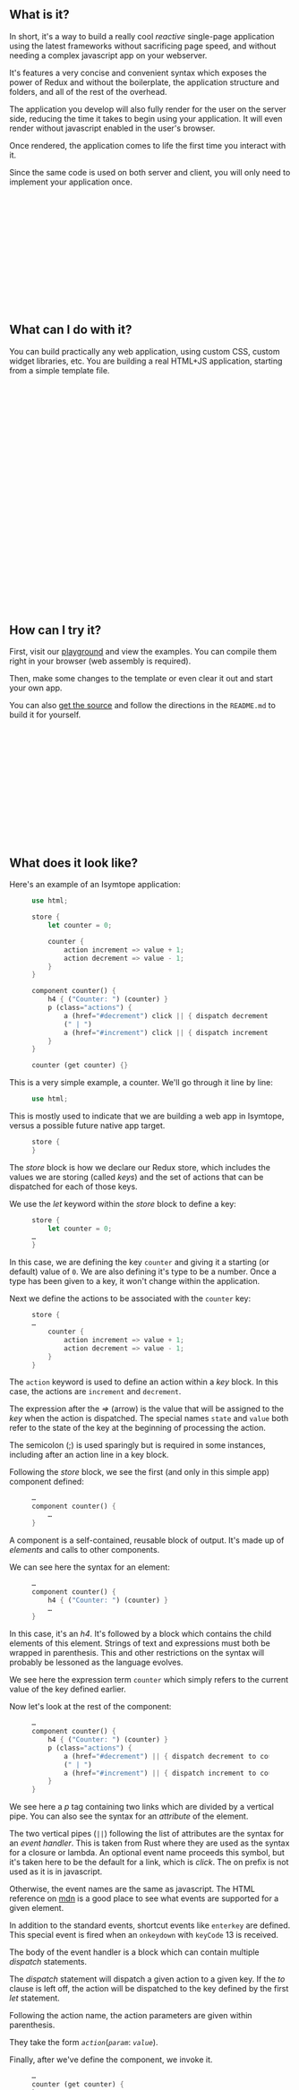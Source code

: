 <section>

<div class="call-out" style="background-image: url('{{ site.base_url }}/assets/img/pexels-opt/hallway-dome-interior.jpeg'); height: 200px"></div>

What is it?
-------------

In short, it's a way to build a really cool *reactive* single-page application using the latest frameworks without sacrificing page speed, and without needing a complex javascript app on your webserver.

It's features a very concise and convenient syntax which exposes the power of Redux and without the boilerplate, the application structure and folders, and all of the rest of the overhead.

The application you develop will also fully render for the user on the server side, reducing the time it takes to begin using your application. It will even render without javascript enabled in the user's browser.

Once rendered, the application comes to life the first time you interact with it.

Since the same code is used on both server and client, you will only need to implement your application once.

<div class="call-out" style="background-image: url('{{ site.base_url }}/assets/img/pexels-opt/white-blank-notebook.jpeg'); height: 200px"></div>

What can I do with it?
----------------------------

You can build practically any web application, using custom CSS, custom widget libraries, etc. You are building a real HTML+JS application, starting from a simple template file.

<div class="call-out" style="background-image: url('{{ site.base_url }}/assets/img/pexels-opt/red-swing.jpeg'); height: 400px"></div>

How can I try it?
---------------------

First, visit our <a href="https://playground.isymtope.org" target="_blank">playground</a> and view the examples. You can compile them right in your browser (web assembly is required).

Then, make some changes to the template or even clear it out and start your own app.

You can also <a href="https://github.com/tmzt/isymtope" target="_blank">get the source</a> and follow the directions in the `README.md` to build it for yourself.

<div class="call-out" style="background-image: url('{{ site.base_url }}/assets/img/pexels-opt/building-windows.jpeg'); height: 200px"></div>

What does it look like?
------------------------------

Here's an example of an Isymtope application:

<figure class="highlight">

```rust
use html;

store {
    let counter = 0;

    counter {
        action increment => value + 1;
        action decrement => value - 1;
    }
}

component counter() {
    h4 { ("Counter: ") (counter) }
    p (class="actions") {
        a (href="#decrement") click || { dispatch decrement; } {( "Decrement" )}
        (" | ")
        a (href="#increment") click || { dispatch increment; } {( "Increment" )}
    }
}

counter (get counter) {}
```
</figure>

This is a very simple example, a counter. We'll go through it line by line:

<figure class="highlight">

```rust
use html;
```
</figure>

This is mostly used to indicate that we are building a web app in Isymtope, versus a possible future native app target.

<figure class="highlight">

```rust
store {
}
```
</figure>

The *store* block is how we declare our Redux store, which includes the values we are storing (called *keys*) and the set of actions that can be dispatched for each of those keys.

We use the *let* keyword within the *store* block to define a key:

<figure class="highlight">

```rust
store {
    let counter = 0;
…
}
```
</figure>

In this case, we are defining the key `counter` and giving it a starting (or default) value of `0`. We are also defining it's type to be a number. Once a type has been given to a key, it won't change within the application.

Next we define the actions to be associated with the `counter` key:

<figure class="highlight">

```rust
store {
…
    counter {
        action increment => value + 1;
        action decrement => value - 1;
    }
}
```

</figure>

The `action` keyword is used to define an action within a *key* block. In this case, the actions are `increment` and `decrement`.

The expression after the *=>* (arrow) is the value that will be assigned to the *key* when the action is dispatched. The special names `state` and `value` both refer to the state of the key at the beginning of processing the action.

The semicolon (;) is used sparingly but is required in some instances, including after an action line in a key block.

Following the *store* block, we see the first (and only in this simple app) component defined:

<figure class="highlight">

```rust
…
component counter() {
    …
}
```
</figure>

A component is a self-contained, reusable block of output. It's made up of *elements* and calls to other components.

We can see here the syntax for an element:

<figure class="highlight">

```rust
…
component counter() {
    h4 { ("Counter: ") (counter) }
    …
}
```
</figure>

In this case, it's an *h4*. It's followed by a block which contains the child elements of this element. Strings of text and expressions must both be wrapped in parenthesis. This and other restrictions on the syntax will probably be lessoned as the language evolves.

We see here the expression term `counter` which simply refers to the current value of the key defined earlier.

Now let's look at the rest of the component:

<figure class="highlight">

```rust
…
component counter() {
    h4 { ("Counter: ") (counter) }
    p (class="actions") {
        a (href="#decrement") || { dispatch decrement to counter; } {( "Decrement" )}
        (" | ")
        a (href="#increment") || { dispatch increment to counter; } {( "Increment" )}
    }
}
```
</figure>

We see here a *p* tag containing two links which are divided by a vertical pipe. You can also see the syntax for an *attribute* of the element.

The two vertical pipes (`||`) following the list of attributes are the syntax for an *event handler*. This is taken from Rust where they are used as the syntax for a closure or lambda. An optional event name proceeds this symbol, but it's taken here to be the default for a link, which is *click*. The on prefix is not used as it is in javascript.

Otherwise, the event names are the same as javascript. The HTML reference on [mdn](https://developer.mozilla.org/en-US/docs/Web/HTML) is a good place to see what events are supported for a given element.

In addition to the standard events, shortcut events like `enterkey` are defined. This special event is fired when an `onkeydown` with `keyCode` 13 is received.

The body of the event handler is a block which can contain multiple *dispatch* statements.

The *dispatch* statement will dispatch a given action to a given key. If the *to* clause is left off, the action will be dispatched to the key defined by the first *let* statement.

Following the action name, the action parameters are given within parenthesis.

They take the form _`action`_(_`param`_: _`value`_).


Finally, after we've define the component, we invoke it.

<figure class="highlight">

```rust
…
counter (get counter) {    
}
```

</figure>


This uses the same syntax we use for an element. The block following the invocation is empty, but it would otherwise be treated as input to the component and not rendered automatically.

 We are also introducing a new concept here, which we call *lenses*.

Basically, this is a projection from the source of a value to where it is used. This is using the *get* lens, which simply gets a value defined in the store and injects it as a parameter with the same name as the key. (We can also alias the result with the *as* keyword, but we aren't doing that here.)

Other lenses include the *query* lens, which invokes a named query in the app, and the *for* lens which not only retrieves a value, but also loops over the element or component instance.

<div class="call-out" style="background-image: url('{{ site.base_url }}/assets/img/pexels-opt/scalloped-wall.jpeg'); height: 200px"></div>

How can I learn more?
-----------------------------

Take a look at our <a href="https://playground.isymtope.org" target="_blank">playground</a>  where you can play with this and many other demos.

More will be added and soon you will be able to create and share your creations.

How does it work?
------------------------

<figure class="img">
    <img src="{{ site.base_url }}/assets/img/sections/intro/how_does_it_work/diagram.svg" title="Converting ISM to output formats" />
    <figcaption>The same ISM file can be used to produce multiple output formats with different frameworks.</figcaption>
</figure>

The compiler takes the template and builds an abstract syntax tree (AST) from it. Then the code generation driver will build either HTML code where all expressions are resolved and components expanded in place, or javascript (JS) which will make the appropriate definitions and calls to a framework. Currently, the only supported framework is Incremental DOM. However, we intend to support React, Vue, and others in the near future. This would allow us to reuse components defined in any of those libraries, when your app targets the same framework. (In theory, cross-framework components should also work, as would web components.)

The template syntax will not have to change in order to support additional libraries, and the same app can be targeted to multiple frameworks, assuming the components needed are available in that framework.

With the default implementation, the HTML that is built is the same HTML that the JS application would build, and it's actually left in place and updated. This will also be possible for other frameworks that support *rehydration*.

<div class="call-out" style="background-image: url('{{ site.base_url }}/assets/img/pexels-opt/concrete-structure.jpeg'); height: 200px"></div>

How is this different from other isomorphic approaches?
---------------------------------------------------------------------------

Most other isomorphic frameworks work by executing javascript code on the server, usually with a runtime like _node.js_. Unlike code purpose written for node, this often results in code that was really intended to be rendered in a browser being rendered with a compatbility layer. It also has the same limitations as far as build tools and packaging systems.

Node is also slower than natively compiled code. One of the goals of Isymtope (and it's predecessor) is to be compiled to native code and focusing on shortening the _time-to-first-byte_, while also rendering complete HTML.

Isymtope uses the same routing mechanism on client and server, and will automatically apply the appropriate actions to the store internally when rendering the page. This is even true when the target is a static HTML page which can be cached.

Isymtope will also support a session implementation based on this concept, where the accumulated actions are applied server-side when rendering a page. We are also looking at merging state between the static page and user-specific changes, such as whether a user is logged in or has messages.

<div class="call-out" style="background-image: url('{{ site.base_url }}/assets/img/pexels-opt/white-hallway-geometric.jpeg'); height: 200px"></div>

What is the future?
-------------------------

Isymtope is really about discovering what that future is and can be. Can a developer build an app the same way an artist might sketch a picture?

Can an organization organically "know itself"?.

Can an API grow from a data source, support a set of actions in a single page application, self-document and self-define?

Can an AI-driven agent build a complete picture of the possible and permissible actions for a person or piece of software, given all of the legacy data and systems within an organization?

Can we start with a demo coded in HTML and javascript and build a complete reactive app, without changing a single line of the original source?

We believe the answer to all of these is yes.

</section>
